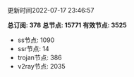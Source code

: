 更新时间2022-07-17 23:46:57

**总订阅: 378**
**总节点: 15771**
**有效节点: 3525**
- ss节点: 1090
- ssr节点: 14
- trojan节点: 386
- v2ray节点: 2035
